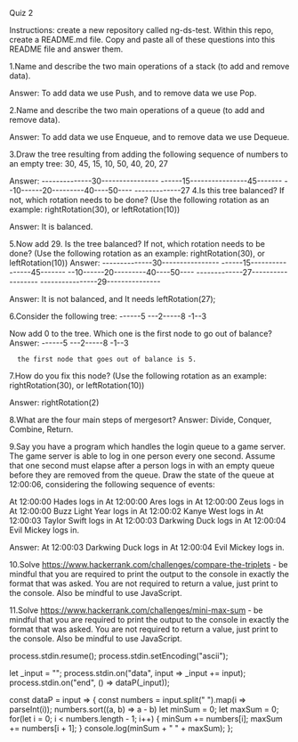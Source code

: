 Quiz 2

Instructions: create a new repository called ng-ds-test. Within this repo, create a README.md file. Copy and paste all of these questions into this README file and answer them.

1.Name and describe the two main operations of a stack (to add and remove data).

  Answer:  To add data we use Push, and to remove data we use Pop.

2.Name and describe the two main operations of a queue (to add and remove data).

  Answer: To add data we use Enqueue, and to remove data we use Dequeue.

3.Draw the tree resulting from adding the following sequence of numbers to an empty tree: 30, 45, 15, 10, 50, 40, 20, 27

  Answer:        --------------30----------------
                ------15----------------45-------
                --10------20---------40----50----
                -------------27
4.Is this tree balanced? If not, which rotation needs to be done? (Use the following rotation as an example: rightRotation(30), or leftRotation(10))

Answer: It is balanced.

5.Now add 29. Is the tree balanced? If not, which rotation needs to be done? (Use the following rotation as an example: rightRotation(30), or leftRotation(10))
Answer:
             --------------30----------------
             ------15----------------45-------
             --10------20---------40----50----
             -------------27------------------
             ----------------29---------------

  Answer: It is not balanced, and It needs leftRotation(27);

6.Consider the following tree:
------5
---2-----8
-1--3

Now add 0 to the tree. Which one is the first node to go out of balance?
Answer:     ------5
            ---2-----8
            -1--3

      the first node that goes out of balance is 5.

7.How do you fix this node? (Use the following rotation as an example: rightRotation(30), or leftRotation(10))

Answer: rightRotation(2)

8.What are the four main steps of mergesort?
Answer: Divide, Conquer, Combine, Return.

9.Say you have a program which handles the login queue to a game server. The game server is able to log in one person every one second. Assume that one second must elapse after a person logs in with an empty queue before they are removed from the queue. Draw the state of the queue at 12:00:06, considering the following sequence of events:

At 12:00:00 Hades logs in
At 12:00:00 Ares logs in
At 12:00:00 Zeus logs in
At 12:00:00 Buzz Light Year logs in
At 12:00:02 Kanye West logs in
At 12:00:03 Taylor Swift logs in
At 12:00:03 Darkwing Duck logs in
At 12:00:04 Evil Mickey logs in.

Answer:
At 12:00:03 Darkwing Duck logs in
At 12:00:04 Evil Mickey logs in.

10.Solve https://www.hackerrank.com/challenges/compare-the-triplets - be mindful that you are required to print the output to the console in exactly the format that was asked. You are not required to return a value, just print to the console. Also be mindful to use JavaScript.



11.Solve https://www.hackerrank.com/challenges/mini-max-sum - be mindful that you are required to print the output to the console in exactly the format that was asked. You are not required to return a value, just print to the console. Also be mindful to use JavaScript.

process.stdin.resume();
process.stdin.setEncoding("ascii");

let _input = "";
process.stdin.on("data", input => _input += input);
process.stdin.on("end", () => dataP(_input));



const dataP = input => {
   const numbers = input.split(" ").map(i => parseInt(i));
   numbers.sort((a, b) => a - b)
   let minSum = 0;
   let maxSum = 0;
   for(let i = 0; i < numbers.length - 1; i++) {
       minSum += numbers[i];
       maxSum += numbers[i + 1];
   }
   console.log(minSum + " " + maxSum);
};
